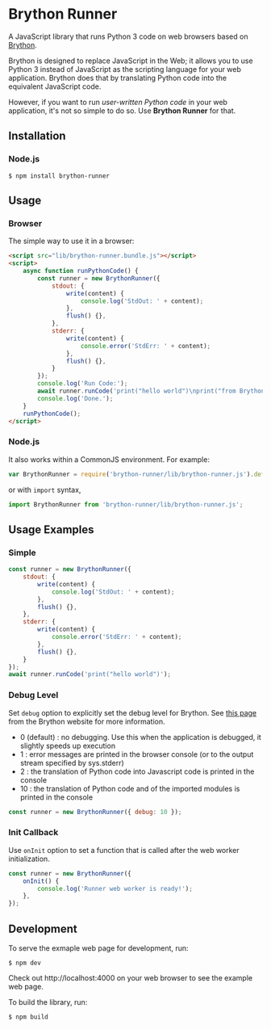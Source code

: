 # Brython Runner

A JavaScript library that runs Python 3 code on web browsers based on [Brython](https://brython.info/). 

Brython is designed to replace JavaScript in the Web; it allows you to use Python 3 instead of JavaScript as the scripting language for your web application. Brython does that by translating Python code into the equivalent JavaScript code.

However, if you want to run *user-written Python code* in your web application, it's not so simple to do so. Use **Brython Runner** for that.

## Installation

### Node.js

```
$ npm install brython-runner
```

## Usage

### Browser

The simple way to use it in a browser:

```html
<script src="lib/brython-runner.bundle.js"></script>
<script>
    async function runPythonCode() {
        const runner = new BrythonRunner({
            stdout: {
                write(content) {
                    console.log('StdOut: ' + content);
                },
                flush() {},
            },
            stderr: {
                write(content) {
                    console.error('StdErr: ' + content);
                },
                flush() {},
            }
        });
        console.log('Run Code:');
        await runner.runCode('print("hello world")\nprint("from Brython Runner")');
        console.log('Done.');
    }
    runPythonCode();
</script>
```

### Node.js

It also works within a CommonJS environment.
For example:

```javascript
var BrythonRunner = require('brython-runner/lib/brython-runner.js').default;
```

or with `import` syntax, 

```javascript
import BrythonRunner from 'brython-runner/lib/brython-runner.js';
```

## Usage Examples

### Simple

```javascript
const runner = new BrythonRunner({
    stdout: {
        write(content) {
            console.log('StdOut: ' + content);
        },
        flush() {},
    },
    stderr: {
        write(content) {
            console.error('StdErr: ' + content);
        },
        flush() {},
    }
});
await runner.runCode('print("hello world")');
```

### Debug Level

Set `debug` option to explicitly set the debug level for Brython. See [this page](https://brython.info/static_doc/en/options.html) from the Brython website for more information.

- 0 (default) : no debugging. Use this when the application is debugged, it slightly speeds up execution
- 1 : error messages are printed in the browser console (or to the output stream specified by sys.stderr)
- 2 : the translation of Python code into Javascript code is printed in the console
- 10 : the translation of Python code and of the imported modules is printed in the console

```javascript
const runner = new BrythonRunner({ debug: 10 });
```

### Init Callback

Use `onInit` option to set a function that is called after the web worker initialization. 

```javascript
const runner = new BrythonRunner({
    onInit() {
        console.log('Runner web worker is ready!');
    },
});
```

## Development

To serve the exmaple web page for development, run:

```
$ npm dev
```

Check out http://localhost:4000 on your web browser to see the example web page.

To build the library, run:

```
$ npm build
```

